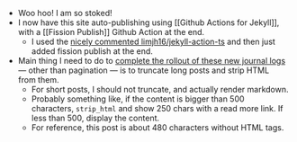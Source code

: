- Woo hoo! I am so stoked!
- I now have this site auto-publishing using [[Github Actions for Jekyll]], with a [[Fission Publish]] Github Action at the end.
  - I used the [nicely commented limjh16/jekyll-action-ts](https://github.com/limjh16/jekyll-action-ts/blob/master/.github/workflows/workflow.yml) and then just added fission publish at the end.
- Main thing I need to do to [complete the rollout of these new journal logs](https://github.com/bmann/bmcgarden/issues/2) — other than pagination — is to truncate long posts and strip HTML from them.
  - For short posts, I should not truncate, and actually render markdown.
  - Probably something like, if the content is bigger than 500 characters, `strip_html` and show 250 chars with a read more link. If less than 500, display the content.
  - For reference, this post is about 480 characters without HTML tags.
